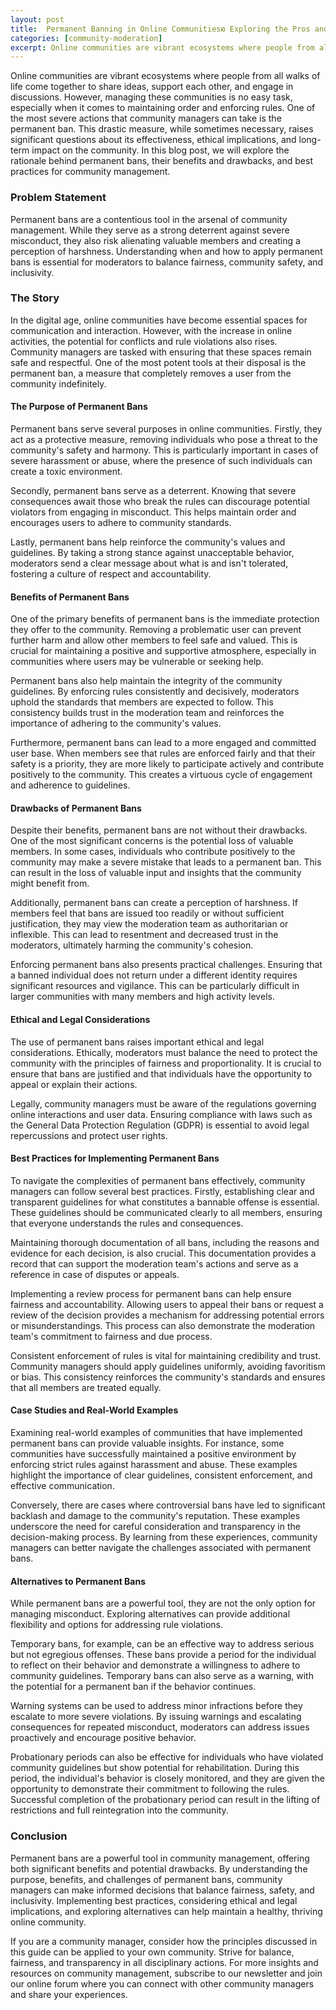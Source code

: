 ```yaml
---
layout: post
title:  Permanent Banning in Online Communitiesю Exploring the Pros and Cons
categories: [community-moderation]
excerpt: Online communities are vibrant ecosystems where people from all walks of life come together to share ideas, support each other, and engage in discussions. However, managing these communities is no easy task, especially when it comes to maintaining order and enforcing rules. One of the most severe actions that community managers can take is the permanent ban. This drastic measure, while sometimes necessary, raises significant questions about its effectiveness, ethical implications, and long-term impact on the community. In this blog post, we will explore the rationale behind permanent bans, their benefits and drawbacks, and best practices for community management.
---
```


Online communities are vibrant ecosystems where people from all walks of life come together to share ideas, support each other, and engage in discussions. However, managing these communities is no easy task, especially when it comes to maintaining order and enforcing rules. One of the most severe actions that community managers can take is the permanent ban. This drastic measure, while sometimes necessary, raises significant questions about its effectiveness, ethical implications, and long-term impact on the community. In this blog post, we will explore the rationale behind permanent bans, their benefits and drawbacks, and best practices for community management.

### Problem Statement

Permanent bans are a contentious tool in the arsenal of community management. While they serve as a strong deterrent against severe misconduct, they also risk alienating valuable members and creating a perception of harshness. Understanding when and how to apply permanent bans is essential for moderators to balance fairness, community safety, and inclusivity.

### The Story

In the digital age, online communities have become essential spaces for communication and interaction. However, with the increase in online activities, the potential for conflicts and rule violations also rises. Community managers are tasked with ensuring that these spaces remain safe and respectful. One of the most potent tools at their disposal is the permanent ban, a measure that completely removes a user from the community indefinitely.

#### The Purpose of Permanent Bans

Permanent bans serve several purposes in online communities. Firstly, they act as a protective measure, removing individuals who pose a threat to the community's safety and harmony. This is particularly important in cases of severe harassment or abuse, where the presence of such individuals can create a toxic environment.

Secondly, permanent bans serve as a deterrent. Knowing that severe consequences await those who break the rules can discourage potential violators from engaging in misconduct. This helps maintain order and encourages users to adhere to community standards.

Lastly, permanent bans help reinforce the community's values and guidelines. By taking a strong stance against unacceptable behavior, moderators send a clear message about what is and isn't tolerated, fostering a culture of respect and accountability.

#### Benefits of Permanent Bans

One of the primary benefits of permanent bans is the immediate protection they offer to the community. Removing a problematic user can prevent further harm and allow other members to feel safe and valued. This is crucial for maintaining a positive and supportive atmosphere, especially in communities where users may be vulnerable or seeking help.

Permanent bans also help maintain the integrity of the community guidelines. By enforcing rules consistently and decisively, moderators uphold the standards that members are expected to follow. This consistency builds trust in the moderation team and reinforces the importance of adhering to the community's values.

Furthermore, permanent bans can lead to a more engaged and committed user base. When members see that rules are enforced fairly and that their safety is a priority, they are more likely to participate actively and contribute positively to the community. This creates a virtuous cycle of engagement and adherence to guidelines.

#### Drawbacks of Permanent Bans

Despite their benefits, permanent bans are not without their drawbacks. One of the most significant concerns is the potential loss of valuable members. In some cases, individuals who contribute positively to the community may make a severe mistake that leads to a permanent ban. This can result in the loss of valuable input and insights that the community might benefit from.

Additionally, permanent bans can create a perception of harshness. If members feel that bans are issued too readily or without sufficient justification, they may view the moderation team as authoritarian or inflexible. This can lead to resentment and decreased trust in the moderators, ultimately harming the community's cohesion.

Enforcing permanent bans also presents practical challenges. Ensuring that a banned individual does not return under a different identity requires significant resources and vigilance. This can be particularly difficult in larger communities with many members and high activity levels.

#### Ethical and Legal Considerations

The use of permanent bans raises important ethical and legal considerations. Ethically, moderators must balance the need to protect the community with the principles of fairness and proportionality. It is crucial to ensure that bans are justified and that individuals have the opportunity to appeal or explain their actions.

Legally, community managers must be aware of the regulations governing online interactions and user data. Ensuring compliance with laws such as the General Data Protection Regulation (GDPR) is essential to avoid legal repercussions and protect user rights.

#### Best Practices for Implementing Permanent Bans

To navigate the complexities of permanent bans effectively, community managers can follow several best practices. Firstly, establishing clear and transparent guidelines for what constitutes a bannable offense is essential. These guidelines should be communicated clearly to all members, ensuring that everyone understands the rules and consequences.

Maintaining thorough documentation of all bans, including the reasons and evidence for each decision, is also crucial. This documentation provides a record that can support the moderation team's actions and serve as a reference in case of disputes or appeals.

Implementing a review process for permanent bans can help ensure fairness and accountability. Allowing users to appeal their bans or request a review of the decision provides a mechanism for addressing potential errors or misunderstandings. This process can also demonstrate the moderation team's commitment to fairness and due process.

Consistent enforcement of rules is vital for maintaining credibility and trust. Community managers should apply guidelines uniformly, avoiding favoritism or bias. This consistency reinforces the community's standards and ensures that all members are treated equally.

#### Case Studies and Real-World Examples

Examining real-world examples of communities that have implemented permanent bans can provide valuable insights. For instance, some communities have successfully maintained a positive environment by enforcing strict rules against harassment and abuse. These examples highlight the importance of clear guidelines, consistent enforcement, and effective communication.

Conversely, there are cases where controversial bans have led to significant backlash and damage to the community's reputation. These examples underscore the need for careful consideration and transparency in the decision-making process. By learning from these experiences, community managers can better navigate the challenges associated with permanent bans.

#### Alternatives to Permanent Bans

While permanent bans are a powerful tool, they are not the only option for managing misconduct. Exploring alternatives can provide additional flexibility and options for addressing rule violations.

Temporary bans, for example, can be an effective way to address serious but not egregious offenses. These bans provide a period for the individual to reflect on their behavior and demonstrate a willingness to adhere to community guidelines. Temporary bans can also serve as a warning, with the potential for a permanent ban if the behavior continues.

Warning systems can be used to address minor infractions before they escalate to more severe violations. By issuing warnings and escalating consequences for repeated misconduct, moderators can address issues proactively and encourage positive behavior.

Probationary periods can also be effective for individuals who have violated community guidelines but show potential for rehabilitation. During this period, the individual's behavior is closely monitored, and they are given the opportunity to demonstrate their commitment to following the rules. Successful completion of the probationary period can result in the lifting of restrictions and full reintegration into the community.

### Conclusion

Permanent bans are a powerful tool in community management, offering both significant benefits and potential drawbacks. By understanding the purpose, benefits, and challenges of permanent bans, community managers can make informed decisions that balance fairness, safety, and inclusivity. Implementing best practices, considering ethical and legal implications, and exploring alternatives can help maintain a healthy, thriving online community.

If you are a community manager, consider how the principles discussed in this guide can be applied to your own community. Strive for balance, fairness, and transparency in all disciplinary actions. For more insights and resources on community management, subscribe to our newsletter and join our online forum where you can connect with other community managers and share your experiences.
